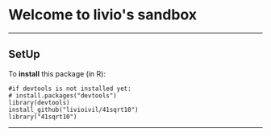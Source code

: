 
# Welcome to livio's sandbox


* * *

## SetUp

To **install** this package (in R):

    #if devtools is not installed yet: 
    # install.packages("devtools") 
    library(devtools)
    install_github("livioivil/41sqrt10")
    library("41sqrt10")
* * *
